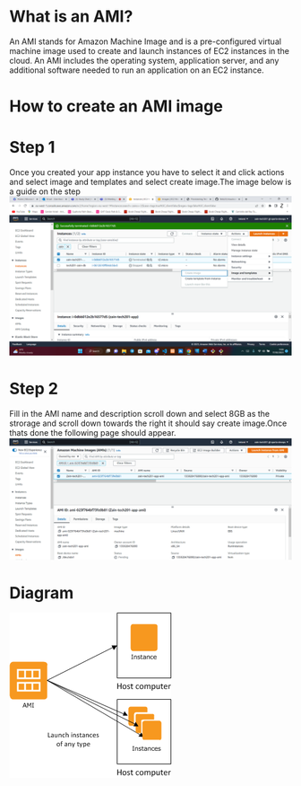 # What is an AMI?
An AMI stands for Amazon Machine Image and is a pre-configured virtual machine image used to create and launch instances of EC2 instances in the cloud. An AMI includes the operating system, application server, and any additional software needed to run an application on an EC2 instance.

# How to create an AMI image

# Step 1
Once you created your app instance you have to select it and click actions and select image and templates and select create image.The image below is a guide on the step
![](/pictures/AMI.png)

# Step 2
Fill in the AMI name and description scroll down and select 8GB as the strorage and scroll down towards the right it should say create image.Once thats done the following page should appear.
![](/pictures/AMI2.png)

# Diagram
![](/pictures/AMIdiagram.png)

